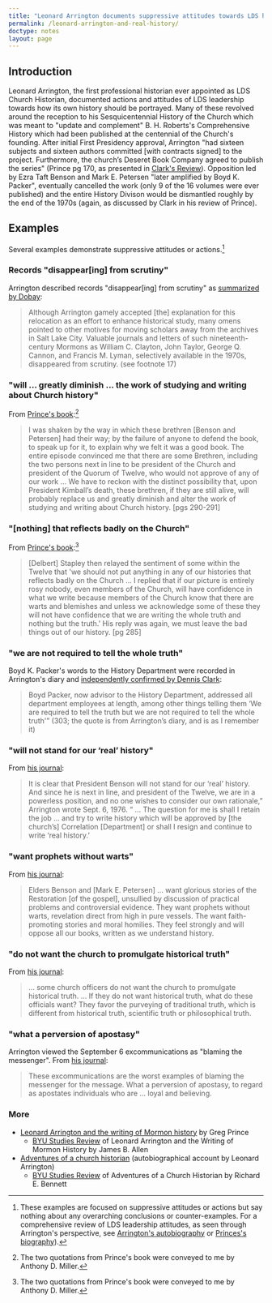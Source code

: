 ```yaml
---
title: "Leonard Arrington documents suppressive attitudes towards LDS history"
permalink: /leonard-arrington-and-real-history/
doctype: notes
layout: page
---
```


## Introduction

Leonard Arrington, the first professional historian ever appointed as LDS Church Historian, documented actions and attitudes of LDS leadership towards how its own history should be portrayed.  Many of these revolved around the reception to his Sesquicentennial History of the Church which was meant to "update and complement" B. H. Roberts's Comprehensive History which had been published at the centennial of the Church's founding.  After initial First Presidency approval, Arrington "had sixteen subjects and sixteen authors committed [with contracts signed] to the project. Furthermore, the church’s Deseret Book Company agreed to publish the series" (Prince pg 170, as presented in [Clark's Review](http://associationmormonletters.org/blog/reviews/older-reviews/prince-leonard-arrington-and-the-writing-of-mormon-history-reviewed-by-dennis-clark/)).  Opposition led by Ezra Taft Benson and Mark E. Petersen "later amplified by Boyd K. Packer",  eventually cancelled the work (only 9 of the 16 volumes were ever published) and the entire History Divison would be dismantled roughly by the end of the 1970s (again, as discussed by Clark in his review of Prince).

## Examples

Several examples demonstrate suppressive attitudes or actions.[^comprehensive]

### Records "disappear[ing] from scrutiny"

Arrington described records "disappear[ing] from scrutiny" as [summarized by Dobay](https://www.dialoguejournal.com/wp-content/uploads/sbi/articles/Dialogue_V27N01_103.pdf):

> Although Arrington gamely accepted [the] explanation for this relocation as an effort to enhance historical study, many omens pointed to other motives for moving scholars away from the archives in Salt Lake City. Valuable journals and letters of such nineteenth-century Mormons as William C. Clayton, John Taylor, George Q. Cannon, and Francis M. Lyman, selectively available in the 1970s, disappeared from scrutiny. (see footnote 17)

### "will ... greatly diminish ... the work of studying and writing about Church history"

From [Prince's book](https://www.worldcat.org/title/leonard-arrington-and-the-writing-of-mormon-history/oclc/952109706):[^conveyedbymiller]

> I was shaken by the way in which these brethren [Benson and Petersen] had their way; by the failure of anyone to defend the book, to speak up for it, to explain why we felt it was a good book. The entire episode convinced me that there are some Brethren, including the two persons next in line to be president of the Church and president of the Quorum of Twelve, who would not approve of any of our work ... We have to reckon with the distinct possibility that, upon President Kimball’s death, these brethren, if they are still alive, will probably replace us and greatly diminish and alter the work of studying and writing about Church history. [pgs 290-291]

### "[nothing] that reflects badly on the Church"

From [Prince's book](https://www.worldcat.org/title/leonard-arrington-and-the-writing-of-mormon-history/oclc/952109706):[^conveyedbymiller]

> [Delbert] Stapley then relayed the sentiment of some within the Twelve that 'we should not put anything in any of our histories that reflects badly on the Church ... I replied that if our picture is entirely rosy nobody, even members of the Church, will have confidence in what we write because members of the Church know that there are warts and blemishes and unless we acknowledge some of these they will not have confidence that we are writing the whole truth and nothing but the truth.' His reply was again, we must leave the bad things out of our history. [pg 285]

### "we are not required to tell the whole truth"

Boyd K. Packer's words to the History Department were recorded in Arrington's diary and [independently confirmed by Dennis Clark](http://associationmormonletters.org/blog/reviews/older-reviews/prince-leonard-arrington-and-the-writing-of-mormon-history-reviewed-by-dennis-clark/):

> Boyd Packer, now advisor to the History Department, addressed all department employees at length, among other things telling them ‘We are required to tell the truth but we are not required to tell the whole truth'” (303; the quote is from Arrington’s diary, and is as I remember it)

### "will not stand for our ‘real’ history"

From [his journal](https://www.sltrib.com/religion/2018/05/09/new-collection-of-leonard-arringtons-vast-journals-shows-battles-the-mormon-historian-had-with-lds-leaders-over-telling-the-truth-about-the-churchs-past/): 

> It is clear that President Benson will not stand for our ‘real’ history. And since he is next in line, and president of the Twelve, we are in a powerless position, and no one wishes to consider our own rationale,” Arrington wrote Sept. 6, 1976. “ ... The question for me is shall I retain the job ... and try to write history which will be approved by [the church’s] Correlation [Department] or shall I resign and continue to write ‘real history.’

### "want prophets without warts"

From [his journal](https://www.sltrib.com/religion/2018/05/09/new-collection-of-leonard-arringtons-vast-journals-shows-battles-the-mormon-historian-had-with-lds-leaders-over-telling-the-truth-about-the-churchs-past/): 

> Elders Benson and [Mark E. Petersen] … want glorious stories of the Restoration [of the gospel], unsullied by discussion of practical problems and controversial evidence. They want prophets without warts, revelation direct from high in pure vessels. The want faith-promoting stories and moral homilies. They feel strongly and will oppose all our books, written as we understand history.

### "do not want the church to promulgate historical truth"

From [his journal](https://www.sltrib.com/religion/2018/05/09/new-collection-of-leonard-arringtons-vast-journals-shows-battles-the-mormon-historian-had-with-lds-leaders-over-telling-the-truth-about-the-churchs-past/): 

> ... some church officers do not want the church to promulgate historical truth. ... If they do not want historical truth, what do these officials want?  They favor the purveying of traditional truth, which is different from historical truth, scientific truth or philosophical truth.

### "what a perversion of apostasy"

Arrington viewed the September 6 excommunications as "blaming the messenger".  From [his journal](https://www.sltrib.com/religion/2018/05/09/new-collection-of-leonard-arringtons-vast-journals-shows-battles-the-mormon-historian-had-with-lds-leaders-over-telling-the-truth-about-the-churchs-past/): 

> These excommunications are the worst examples of blaming the messenger for the message.  What a perversion of apostasy, to regard as apostates individuals who are … loyal and believing.

### More

* [Leonard Arrington and the writing of Mormon history](https://www.worldcat.org/title/leonard-arrington-and-the-writing-of-mormon-history/oclc/952109706) by Greg Prince
    * [BYU Studies Review](https://byustudies.byu.edu/content/leonard-arrington-and-writing-mormon-history-0) of Leonard Arrington and the Writing of Mormon History by James B. Allen
* [Adventures of a church historian](https://www.worldcat.org/title/adventures-of-a-church-historian/oclc/37693931) (autobiographical account by Leonard Arrington)
    * [BYU Studies Review](https://byustudies.byu.edu/content/adventures-church-historian) of Adventures of a Church Historian by Richard E. Bennett


[^comprehensive]: These examples are focused on suppressive attitudes or actions but say nothing about any overarching conclusions or counter-examples.  For a comprehensive review of LDS leadership attitudes, as seen through Arrington's perspective, see [Arrington's autobiography](https://www.worldcat.org/title/adventures-of-a-church-historian/oclc/37693931) or [Princes's biography](https://www.worldcat.org/title/leonard-arrington-and-the-writing-of-mormon-history/oclc/952109706)).

[^conveyedbymiller]: The two quotations from Prince's book were conveyed to me by Anthony D. Miller.

